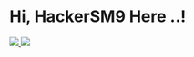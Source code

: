 # Hi, HackerSM9 Here ..!
<a href="https://github.com/Hackersm9"><img src="https://github-readme-stats.vercel.app/api?username=hackersm9&show_icons=true&include_all_commits=true&theme=react&cache_seconds=3200&hide_border=true">
<a/>
<a href="https://github.com/Hackersm9"><img src="https://github-readme-stats.vercel.app/api/top-langs/?username=hackersm9&layout=compact&theme=react&hide_border=truerder=true">
<a/>

